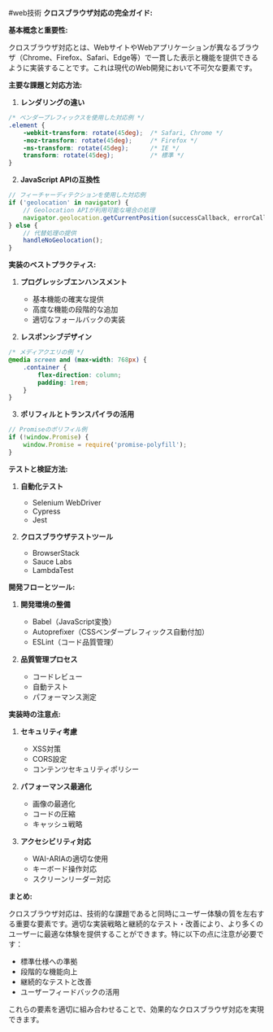 #web技術 
**クロスブラウザ対応の完全ガイド:**

**基本概念と重要性:**

クロスブラウザ対応とは、WebサイトやWebアプリケーションが異なるブラウザ（Chrome、Firefox、Safari、Edge等）で一貫した表示と機能を提供できるように実装することです。これは現代のWeb開発において不可欠な要素です。

**主要な課題と対応方法:**

1. **レンダリングの違い**

```css
/* ベンダープレフィックスを使用した対応例 */
.element {
    -webkit-transform: rotate(45deg);  /* Safari, Chrome */
    -moz-transform: rotate(45deg);     /* Firefox */
    -ms-transform: rotate(45deg);      /* IE */
    transform: rotate(45deg);          /* 標準 */
}
```

2. **JavaScript APIの互換性**

```javascript
// フィーチャーディテクションを使用した対応例
if ('geolocation' in navigator) {
    // Geolocation APIが利用可能な場合の処理
    navigator.geolocation.getCurrentPosition(successCallback, errorCallback);
} else {
    // 代替処理の提供
    handleNoGeolocation();
}
```

**実装のベストプラクティス:**

1. **プログレッシブエンハンスメント**
    
    - 基本機能の確実な提供
    - 高度な機能の段階的な追加
    - 適切なフォールバックの実装
2. **レスポンシブデザイン**
    

```css
/* メディアクエリの例 */
@media screen and (max-width: 768px) {
    .container {
        flex-direction: column;
        padding: 1rem;
    }
}
```

3. **ポリフィルとトランスパイラの活用**

```javascript
// Promiseのポリフィル例
if (!window.Promise) {
    window.Promise = require('promise-polyfill');
}
```

**テストと検証方法:**

1. **自動化テスト**
    
    - Selenium WebDriver
    - Cypress
    - Jest
2. **クロスブラウザテストツール**
    
    - BrowserStack
    - Sauce Labs
    - LambdaTest

**開発フローとツール:**

1. **開発環境の整備**
    
    - Babel（JavaScript変換）
    - Autoprefixer（CSSベンダープレフィックス自動付加）
    - ESLint（コード品質管理）
2. **品質管理プロセス**
    
    - コードレビュー
    - 自動テスト
    - パフォーマンス測定

**実装時の注意点:**

1. **セキュリティ考慮**
    
    - XSS対策
    - CORS設定
    - コンテンツセキュリティポリシー
2. **パフォーマンス最適化**
    
    - 画像の最適化
    - コードの圧縮
    - キャッシュ戦略
3. **アクセシビリティ対応**
    
    - WAI-ARIAの適切な使用
    - キーボード操作対応
    - スクリーンリーダー対応

**まとめ:**

クロスブラウザ対応は、技術的な課題であると同時にユーザー体験の質を左右する重要な要素です。適切な実装戦略と継続的なテスト・改善により、より多くのユーザーに最適な体験を提供することができます。特に以下の点に注意が必要です：

- 標準仕様への準拠
- 段階的な機能向上
- 継続的なテストと改善
- ユーザーフィードバックの活用

これらの要素を適切に組み合わせることで、効果的なクロスブラウザ対応を実現できます。

